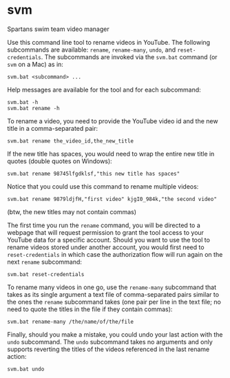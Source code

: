 # svm
Spartans swim team video manager

Use this command line tool to rename videos in YouTube. The following subcommands are available: `rename`, `rename-many`, `undo`, and `reset-credentials`. The subcommands are invoked via the `svm.bat` command (or `svm` on a Mac) as in:

    svm.bat <subcommand> ...
    
Help messages are available for the tool and for each subcommand:

    svm.bat -h
    svm.bat rename -h
    
To rename a video, you need to provide the YouTube video id and the new title in a comma-separated pair:

    svm.bat rename the_video_id,the_new_title
    
If the new title has spaces, you would need to wrap the entire new title in quotes (double quotes on Windows):

    svm.bat rename 98745lfgdklsf,"this new title has spaces"
    
Notice that you could use this command to rename multiple videos:

    svm.bat rename 9879ldjfH,"first video" kjgI0_984k,"the second video"
    
(btw, the new titles may not contain commas)

The first time you run the `rename` command, you will be directed to a webpage that will request permission to grant the tool access to your YouTube data for a specific account. Should you want to use the tool to rename videos stored under another account, you would first need to `reset-credentials` in which case the authorization flow will run again on the next `rename` subcommand:
    
    svm.bat reset-credentials

To rename many videos in one go, use the `rename-many` subcommand that takes as its single argument a text file of comma-separated pairs similar to the ones the `rename` subcommand takes (one pair per line in the text file; no need to quote the titles in the file if they contain commas):

    svm.bat rename-many /the/name/of/the/file
    
Finally, should you make a mistake, you could undo your last action with the `undo` subcommand. The `undo` subcommand takes no arguments and only supports reverting the titles of the videos referenced in the last rename action:

    svm.bat undo
